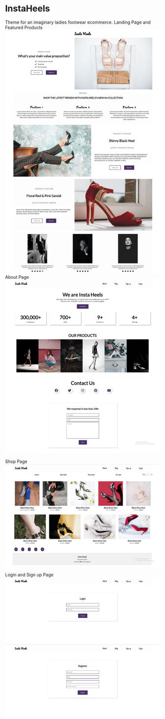 # InstaHeels
Theme for an imaginary ladies footwear ecommerce.
Landing Page and Featured Products
![alt text](https://github.com/HUSS41N/InstaHeels/blob/main/img/FinalBuild/1.JPG?raw=true)
About Page
![alt text](https://github.com/HUSS41N/InstaHeels/blob/main/img/FinalBuild/about.JPG?raw=true)

Shop Page
![alt text](https://github.com/HUSS41N/InstaHeels/blob/main/img/FinalBuild/shop.JPG?raw=true)

Login and Sign up Page
![alt text](https://github.com/HUSS41N/InstaHeels/blob/main/img/FinalBuild/login.JPG?raw=true)
![alt text](https://github.com/HUSS41N/InstaHeels/blob/main/img/FinalBuild/signup.JPG?raw=true)
